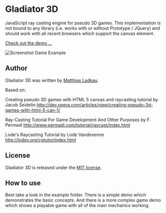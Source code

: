 # Gladiator 3D

JavaScript ray casting engine for pseudo 3D games. This implementation is not bound to any library (i.e. works with or without Prototype / JQuery) and should work with all recent browsers which support the canvas element.

[Check out the demo ...](https://rawgit.com/navonod2301/gladiator_3d/master/game_code/main.html)

![Screenshot Game Example](https://github.com/krotik/gladiator_3d/blob/master/examples/game_demo/img/screenshot.png?raw=true)

## Author

Gladiator 3D was written by [Matthias Ladkau](http://www.ladkau.de).

Based on: 

Creating pseudo 3D games with HTML 5 canvas and raycasting tutorial
by Jacob Seidelin
http://dev.opera.com/articles/view/creating-pseudo-3d-games-with-html-5-can-1/

Ray-Casting Tutorial For Game Development And Other Purposes
by F. Permadi
http://www.permadi.com/tutorial/raycast/index.html

Lode's Raycasting Tutorial
by Lode Vandevenne
http://lodev.org/cgtutor/index.html

## License

Gladiator 3D is released under the [MIT license](http://mit-license.org).

## How to use

Best take a look in the example folder. There is a simple demo which demonstrates the basic concepts. And there is a more complex game demo which shows a playable game with all of the main mechanics working.
